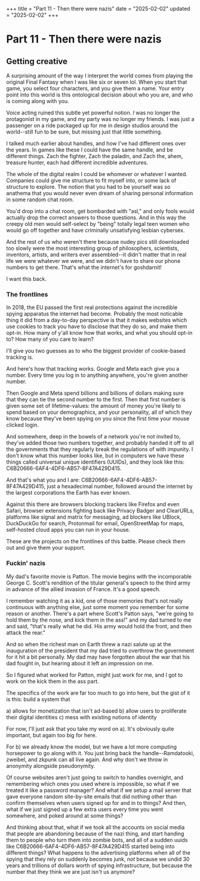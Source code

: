 +++
title = "Part 11 - Then there were nazis"
date = "2025-02-02"
updated = "2025-02-02"
+++

# Part 11 - Then there were nazis

## Getting creative

A surprising amount of the way I interpret the world comes from playing the original Final Fantasy when I was like six or seven lol.
When you start that game, you select four characters, and you give them a name. 
Your entry point into this world is this ontological decision about who you are, and who is coming along with you. 

Voice acting ruined this subtle yet powerful notion. 
_I_ was no longer the protagonist in my game, and my party was no longer my friends. 
I was just a passenger on a ride packaged up for me in design studios around the world--still fun to be sure, but missing just that little something.

I talked much earlier about handles, and how I've had different ones over the years. 
In games like these I could have the same handle, and be different things. 
Zach the fighter, Zach the paladin, and Zach the, ahem, treasure hunter, each had different incredible adventures. 

The whole of the digital realm I could be whomever or whatever I wanted.
Companies could give me structure to fit myself into, or some lack of structure to explore.
The notion that you had to be yourself was so anathema that you would never even dream of sharing personal information in some random chat room. 

You'd drop into a chat room, get bombarded with "asl," and only fools would actually drop the correct answers to those questions. 
And in this way the creepy old men would self-select by "being" totally legal teen women who would go off together and have criminally unsatisfying lesbian cybersex. 

And the rest of us who weren't there because nudey pics still downloaded too slowly were the most interesting group of philosophers, scientists, inventors, artists, and writers ever assembled--it didn't matter that in real life we were whatever we were, and we didn't have to share our phone numbers to get there.
That's what the internet's for goshdarnit!

I want this back.

### The frontlines

In 2018, the EU passed the first real protections against the incredible spying apparatus the internet had become.
Probably the most noticable thing it did from a day-to-day perspective is that it makes websites which use cookies to track you have to disclose that they do so, and make them opt-in.
How many of y'all know how that works, and what you should opt-in to?
How many of you care to learn?

I'll give you two guesses as to who the biggest provider of cookie-based tracking is.

And here's how that tracking works. 
Google and Meta each give you a number.
Every time you log in to anything anywhere, you're given another number.

Then Google and Meta spend billions and billions of dollars making sure that they can tie the second number to the first. 
Then that first number is given some set of lifetime-values: the amount of money you're likely to spend based on your demographics, and your personality, all of which they know because they've been spying on you since the first time your mouse clicked login.

And somewhere, deep in the bowels of a network you're not invited to, they've added those two numbers together, and probably handed it off to all the governments that they regularly break the regulations of with impunity. 
I don't know what this number looks like, but in computers we have these things called universal unique identifiers (UUIDs), and they look like this: C6B20666-6AF4-4DF6-AB57-8F47A429D415. 

And that's what you and I are: C6B20666-6AF4-4DF6-AB57-8F47A429D415, just a hexadecimal number, followed around the internet by the largest corporations the Earth has ever known. 

Against this there are browsers blocking trackers like Firefox and even Safari, browser extensions fighting back like Privacy Badger and ClearURLs, platforms like signal and matrix for messaging, ad blockers like UBlock, DuckDuckGo for search, Protonmail for email, OpenStreetMap for maps, self-hosted cloud apps you can run in your house. 

These are the projects on the frontlines of this battle. 
Please check them out and give them your support.

### Fuckin' nazis

My dad's favorite movie is Patton. 
The movie begins with the incomporable George C. Scott's rendition of the titular general's speech to the third army in advance of the allied invasion of France. 
It's a good speech.

I remember watching it as a kid, one of those memories that's not really continuous with anything else, just some moment you remember for some reason or another.
There's a part where Scott's Patton says, "we're going to hold them by the nose, and kick them in the ass!" and my dad turned to me and said, "that's really what he did. His army would hold the front, and then attack the rear."

And so when the richest man on Earth threw a nazi salute up at the inauguration of the president that my dad tried to overthrow the government for it hit a bit personally.
My dad may have forgotten about the war that his dad fought in, but hearing about it left an impression on me.

So I figured what worked for Patton, might just work for me, and I got to work on the kick them in the ass part.

The specifics of the work are far too much to go into here, but the gist of it is this: build a system that

a) allows for monetization that isn't ad-based
b) allow users to proliferate their digital identities
c) mess with existing notions of identity

For now, I'll just ask that you take my word on a). 
It's obviously quite important, but again too big for here.

For b) we already know the model, but we have a lot more computing horsepower to go along with it.
You just bring back the handle--Ramdatooki, zweibel, and zkpunk can all live again. 
And why don't we throw in anonymity alongside pseudonymity. 

Of course websites aren't just going to switch to handles overnight, and remembering which ones you used where is impossible, so what if we treated it like a password manager?
And what if we setup a mail server that gave everyone random site-by-site emails that did nothing other than confirm themselves when users signed up for and in to things?
And then, what if we just signed up a few extra users every time you went somewhere, and poked around at some things?

And thinking about that, what if we took all the accounts on social media that people are abandoning because of the nazi thing, and start handing them to people who turn them into zombie bots, and all of a sudden uuids like C6B20666-6AF4-4DF6-AB57-8F47A429D415 started being into different things? 
What happens to the advertising platforms when all of the spying that they rely on suddenly becomes junk, _not_ because we undid 30 years and trillions of dollars worth of spying infrastructure, but because the number that they think we are just isn't us anymore?


[fbvduguid]: https://en.wikipedia.org/wiki/Facebook,_Inc._v._Duguid
[linktree]: https://www.adamenfroy.com/linktree-alternatives
[onion]: https://theonion.com/t-herman-zweibel-in-memoriam-1819583647/
[birthday]: https://en.wikipedia.org/wiki/Birthday_problem
[elwood]: https://en.wikipedia.org/wiki/Elwood_Edwards
[oauth]: https://www.rfc-editor.org/rfc/rfc5849
[dynamo]: https://www.allthingsdistributed.com/files/amazon-dynamo-sosp2007.pdf
[bitcoin]: https://bitcoin.org/bitcoin.pdf
[sim]: https://en.wikipedia.org/wiki/SIM_swap_scam
[investigation]: https://www.vice.com/en/article/fcc-propose-fines-verizon-att-sprint-tmobile-selling-location-data/
[oh-the-forties-were-a-looong-time-ago]: https://www.nationalgeographic.com/history/article/141207-world-war-advertising-consumption-anniversary-people-photography-culture
[flatiron]: https://en.wikipedia.org/wiki/Flat_Iron_Building_(Chicago)


